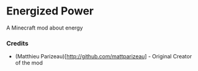 # Energized Power

A Minecraft mod about energy

### Credits
 - (Matthieu Parizeau)[http://github.com/mattparizeau] - Original Creator of the mod

